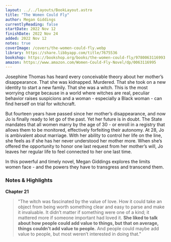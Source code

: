```yaml
---
layout: ../../layouts/BookLayout.astro
title: "The Women Could Fly"
author: Megan Giddings
currentlyReading: false
startDate: 2022 Nov 12
finishDate: 2022 Nov 24
added: 2022 Nov 12
notes: true
coverImage: /covers/the-women-could-fly.webp
library: https://share.libbyapp.com/title/7675536
bookshop: https://bookshop.org/books/the-women-could-fly/9780063116993
amazon: https://www.amazon.com/Women-Could-Fly-Novel/dp/0063116995
---
```


Josephine Thomas has heard every conceivable theory about her mother’s disappearance. That she was kidnapped. Murdered. That she took on a new identity to start a new family. That she was a witch. This is the most worrying charge because in a world where witches are real, peculiar behavior raises suspicions and a woman - especially a Black woman - can find herself on trial for witchcraft.

But fourteen years have passed since her mother’s disappearance, and now Jo is finally ready to let go of the past. Yet her future is in doubt. The State mandates that all women marry by the age of 30 - or enroll in a registry that allows them to be monitored, effectively forfeiting their autonomy. At 28, Jo is ambivalent about marriage. With her ability to control her life on the line, she feels as if she has her never understood her mother more. When she’s offered the opportunity to honor one last request from her mother’s will, Jo leaves her regular life to feel connected to her one last time.

In this powerful and timely novel, Megan Giddings explores the limits women face - and the powers they have to transgress and transcend them.

### Notes & Highlights
**Chapter 21**
> "The witch was fascinated by the value of love. How it could take an object from being worth something clear and easy to parse and make it invaluable. It didn’t matter if something were one of a kind; it mattered more if someone important had loved it. **She liked to talk about how people could add value to things, but that on average, things couldn’t add value to people.** And people could maybe add value to people, but most weren’t interested in doing that."
